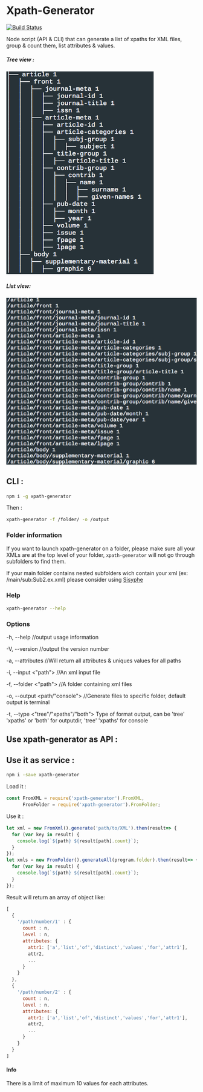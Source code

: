 Xpath-Generator
=====

[![Build Status](https://travis-ci.org/Inist-CNRS/xpath-generator.svg?branch=master)](https://travis-ci.org/Inist-CNRS/xpath-generator)

Node script (API & CLI) that can generate a list of xpaths for XML files, group & count them, list attributes & values.

##### Tree view :
![Xpath-Tree](https://raw.githubusercontent.com/inist-CNRS/xpath-generator/master/xpath-tree-console.png)

##### List view:
![Xpath-List](https://raw.githubusercontent.com/inist-CNRS/xpath-generator/master/xpath-xpaths.png)

## CLI :
```sh
npm i -g xpath-generator
```

Then : 
```sh
xpath-generator -f /folder/ -o /output
```

### Folder information

If you want to launch xpath-generator on a folder, please make sure all your XMLs are at the top level of your folder, `xpath-generator` will not go through subfolders to find them.

If your main folder contains nested subfolders wich contain your xml (ex: /main/sub:Sub2.ex.xml) please consider using [Sisyphe](https://github.com/istex/sisyphe)

### Help
```sh
xpath-generator --help
```

### Options

  -h, --help                     //output usage information
  
  -V, --version                  //output the version number
  
  -a, --attributes               //Will return all attributes & uniques values for all paths
  
  -i, --input <"path">             //An xml input file
  
  -f, --folder <"path">            //A folder containing xml files
  
  -o, --output <path/"console">            //Generate files to specific folder, default output is terminal
  
  -t, --type <"tree"/"xpaths"/"both">  Type of format output, can be 'tree' 'xpaths' or 'both' for outputdir, 'tree' 'xpaths' for console


## Use xpath-generator as API :

## Use it as service :
```sh
npm i -save xpath-generator
```

Load it :

```js
const FromXML = require('xpath-generator').FromXML,
      FromFolder = require('xpath-generator').FromFolder;
```

Use it :
```js
let xml = new FromXml().generate('path/to/XML').then(result=> {
  for (var key in result) {
    console.log(`${path} ${result[path].count}`);
  }
});
let xmls = new FromFolder().generateAll(program.folder).then(result=> {
  for (var key in result) {
    console.log(`${path} ${result[path].count}`);
  }
});
```

Result will return an array of object like: 

```js
[
  {
    '/path/number/1' : {
      count : n,
      level : n,
      attributes: {
        attr1: ['a','list','of','distinct','values','for','attr1'],
        attr2,
        ...
      }
    }
  },
  {
    '/path/number/2' : {
      count : n,
      level : n,
      attributes: {
        attr1: ['a','list','of','distinct','values','for','attr1'],
        attr2,
        ...
      }
    }
  }
]
```

#### Info
There is a limit of maximum 10 values for each attributes.
